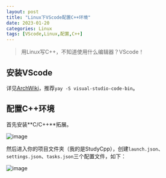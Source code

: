 ```yaml
---
layout: post
title: "Linux下VScode配置C++环境"
date: 2023-01-20
categories: Linux
tags: [VScode,Linux,配置,C++]
---
```

>用Linux写C++，不知道使用什么编辑器？VScode！

## 安装VScode

详见[ArchWiki](https://wiki.archlinux.org/title/Visual_Studio_Code)，推荐`yay -S visual-studio-code-bin`。

## 配置C++环境

首先安装**C/C++**拓展。

![image](https://user-images.githubusercontent.com/77920708/213618264-626d2ff9-bd60-498b-a953-68e69a6e17d5.png)

然后进入你的项目文件夹（我的是StudyCpp），创建`launch.json`、`settings.json`、`tasks.json`三个配置文件，如下：

![image](https://user-images.githubusercontent.com/77920708/213618686-12d2c979-e1d0-4276-929f-8fd68131d5a2.png)

